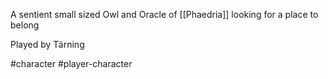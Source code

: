 A sentient small sized Owl and Oracle of [[Phaedria]] looking for a place to belong

Played by Tärning

#character #player-character
